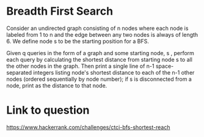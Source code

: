 # Breadth First Search

Consider an undirected graph consisting of n nodes where each node is labeled from 1 to n and the edge between any two nodes is always of length 6. We define node s to be the starting position for a BFS.

Given q queries in the form of a graph and some starting node, s , perform each query by calculating the shortest distance from starting node s to all the other nodes in the graph. Then print a single line of n-1 space-separated integers listing node's shortest distance to each of the n-1 other nodes (ordered sequentially by node number); if s is disconnected from a node, print  as the distance to that node.

# Link to question
https://www.hackerrank.com/challenges/ctci-bfs-shortest-reach

